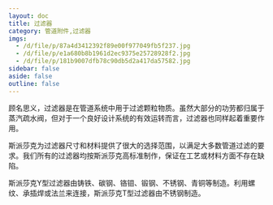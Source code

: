 ```yaml
---
layout: doc
title: 过滤器
category: 管道附件,过滤器
imgs:
  - /d/file/p/87a4d3412392f89e00f977049fb5f237.jpg
  - /d/file/p/e1a680b8b1961d2ec9375e25728928f2.jpg
  - /d/file/p/181b9007dfb78c90db5d2a417da57582.jpg
sidebar: false
aside: false
outline: false
---
```


顾名思义，过滤器是在管道系统中用于过滤颗粒物质。虽然大部分的功劳都归属于蒸汽疏水阀，但对于一个良好设计系统的有效运转而言，过滤器也同样起着重要作用。

斯派莎克为过滤器尺寸和材料提供了很大的选择范围，以满足大多数管道过滤的要求。我们所有的过滤器均按斯派莎克高标准制作，保证在工艺或材料方面不存在缺陷。

斯派莎克Y型过滤器由铸铁、碳钢、铬钼、锻钢、不锈钢、青铜等制造。利用螺纹、承插焊或法兰来连接，斯派莎克T型过滤器由不锈钢制造。

<AllProducts category="管道附件,过滤器" />
